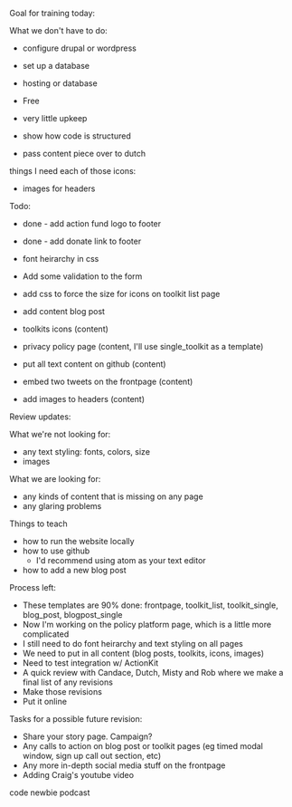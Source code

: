 Goal for training today:

What we don't have to do:
 * configure drupal or wordpress
 * set up a database
 * hosting or database
 * Free
 * very little upkeep

 * show how code is structured
 * pass content piece over to dutch

things I need each of those icons:
 * images for headers

Todo:
 * done - add action fund logo to footer
 * done - add donate link to footer

 * font heirarchy in css

 * Add some validation to the form
 * add css to force the size for icons on toolkit list page


 * add content blog post

 * toolkits icons (content)
 * privacy policy page (content, I'll use single_toolkit as a template)
 * put all text content on github (content)
 * embed two tweets on the frontpage (content)
 * add images to headers (content)

Review updates:

What we're not looking for:
 * any text styling: fonts, colors, size
 * images

What we are looking for:
 * any kinds of content that is missing on any page
 * any glaring problems

Things to teach
  * how to run the website locally
  * how to use github
    * I'd recommend using atom as your text editor
  * how to add a new blog post

Process left:
 * These templates are 90% done: frontpage, toolkit_list, toolkit_single, blog_post, blogpost_single
 * Now I'm working on the policy platform page, which is a little more complicated
 * I still need to do font heirarchy and text styling on all pages
 * We need to put in all content (blog posts, toolkits, icons, images)
 * Need to test integration w/ ActionKit
 * A quick review with Candace, Dutch, Misty and Rob where we make a final list of any revisions
 * Make those revisions
 * Put it online


Tasks for a possible future revision:
  * Share your story page. Campaign?
  * Any calls to action on blog post or toolkit pages (eg timed modal window, sign up call out section, etc)
  * Any more in-depth social media stuff on the frontpage
  * Adding Craig's youtube video



code newbie podcast
